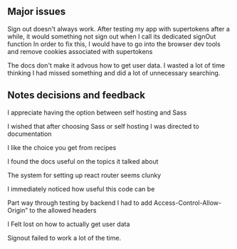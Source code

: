 ## Major issues

Sign out doesn't always work. After testing my app with supertokens after a while, it would something not sign out when I call its dedicated signOut function
In order to fix this, I would have to go into the browser dev tools and remove cookies associated with supertokens

The docs don't make it advous how to get user data. I wasted a lot of time thinking I had missed something and did a lot of unnecessary searching.

## Notes decisions and feedback

I appreciate having the option between self hosting and Sass

I wished that after choosing Sass or self hosting I was directed to documentation

I like the choice you get from recipes

I found the docs useful on the topics it talked about

The system for setting up react router seems clunky

I immediately noticed how useful this code can be

Part way through testing by backend I had to add Access-Control-Allow-Origin” to the allowed headers

I Felt lost on how to actually get user data

Signout failed to work a lot of the time.
